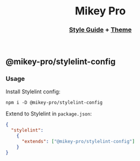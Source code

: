 <div width="100%" align="center">

# **Mikey Pro**

### [Style Guide](https://github.com/mikey-pro/style-guide) + [Theme](https://github.com/mikey-pro/theme)

<br>

</div>

## @mikey-pro/stylelint-config

### Usage

Install Stylelint config:

```shell
npm i -D @mikey-pro/stylelint-config
```

Extend to Stylelint in `package.json`:

```json
{
  "stylelint":
    {
      "extends": ["@mikey-pro/stylelint-config"]
    }
}
```
